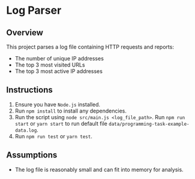 # Log Parser

## Overview
This project parses a log file containing HTTP requests and reports:
- The number of unique IP addresses
- The top 3 most visited URLs
- The top 3 most active IP addresses

## Instructions
1. Ensure you have `Node.js` installed.
2. Run `npm install` to install any dependencies.
3. Run the script using `node src/main.js <log_file_path>`. Run `npm run start` or `yarn start` to run default file `data/programming-task-example-data.log`.
4. Run `npm run test` or `yarn test`.

## Assumptions
- The log file is reasonably small and can fit into memory for analysis.
